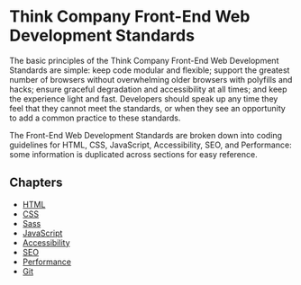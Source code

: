 # Think Company Front-End Web Development Standards

The basic principles of the Think Company Front-End Web Development Standards are simple: keep code modular and flexible; support the greatest number of browsers without overwhelming older browsers with polyfills and hacks; ensure graceful degradation and accessibility at all times; and keep the experience light and fast. Developers should speak up any time they feel that they cannot meet the standards, or when they see an opportunity to add a common practice to these standards. 

The Front-End Web Development Standards are broken down into coding guidelines for HTML, CSS, JavaScript, Accessibility, SEO, and Performance: some information is duplicated across sections for easy reference. 

## Chapters

- [HTML](html.md)
- [CSS](css.md)
- [Sass](sass.md)
- [JavaScript](javascript)
- [Accessibility](accessibility.md)
- [SEO](seo.md)
- [Performance](performance.md)
- [Git](git.md)